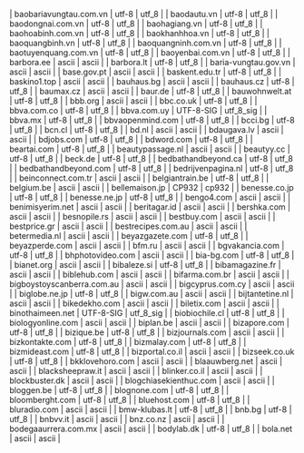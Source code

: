 | baobariavungtau.com.vn | utf-8 | utf_8 |
| baodautu.vn | utf-8 | utf_8 |
| baodongnai.com.vn | utf-8 | utf_8 |
| baohagiang.vn | utf-8 | utf_8 |
| baohoabinh.com.vn | utf-8 | utf_8 |
| baokhanhhoa.vn | utf-8 | utf_8 |
| baoquangbinh.vn | utf-8 | utf_8 |
| baoquangninh.com.vn | utf-8 | utf_8 |
| baotuyenquang.com.vn | utf-8 | utf_8 |
| baoyenbai.com.vn | utf-8 | utf_8 |
| barbora.ee | ascii | ascii |
| barbora.lt | utf-8 | utf_8 |
| baria-vungtau.gov.vn | ascii | ascii |
| base.gov.pt | ascii | ascii |
| baskent.edu.tr | utf-8 | utf_8 |
| baskino1.top | ascii | ascii |
| bauhaus.bg | ascii | ascii |
| bauhaus.cz | utf-8 | utf_8 |
| baumax.cz | ascii | ascii |
| baur.de | utf-8 | utf_8 |
| bauwohnwelt.at | utf-8 | utf_8 |
| bbb.org | ascii | ascii |
| bbc.co.uk | utf-8 | utf_8 |
| bbva.com.co | utf-8 | utf_8 |
| bbva.com.uy | UTF-8-SIG | utf_8_sig |
| bbva.mx | utf-8 | utf_8 |
| bbvaopenmind.com | utf-8 | utf_8 |
| bcci.bg | utf-8 | utf_8 |
| bcn.cl | utf-8 | utf_8 |
| bd.nl | ascii | ascii |
| bdaugava.lv | ascii | ascii |
| bdjobs.com | utf-8 | utf_8 |
| bdword.com | utf-8 | utf_8 |
| beartai.com | utf-8 | utf_8 |
| beautypassage.nl | ascii | ascii |
| beautyy.cc | utf-8 | utf_8 |
| beck.de | utf-8 | utf_8 |
| bedbathandbeyond.ca | utf-8 | utf_8 |
| bedbathandbeyond.com | utf-8 | utf_8 |
| bedrijvenpagina.nl | utf-8 | utf_8 |
| beinconnect.com.tr | ascii | ascii |
| belgiantrain.be | utf-8 | utf_8 |
| belgium.be | ascii | ascii |
| bellemaison.jp | CP932 | cp932 |
| benesse.co.jp | utf-8 | utf_8 |
| benesse.ne.jp | utf-8 | utf_8 |
| bengo4.com | ascii | ascii |
| benimisyerim.net | ascii | ascii |
| beritagar.id | ascii | ascii |
| bershka.com | ascii | ascii |
| besnopile.rs | ascii | ascii |
| bestbuy.com | ascii | ascii |
| bestprice.gr | ascii | ascii |
| bestrecipes.com.au | ascii | ascii |
| betermedia.nl | ascii | ascii |
| beyazgazete.com | utf-8 | utf_8 |
| beyazperde.com | ascii | ascii |
| bfm.ru | ascii | ascii |
| bgvakancia.com | utf-8 | utf_8 |
| bhphotovideo.com | ascii | ascii |
| bia-bg.com | utf-8 | utf_8 |
| bianet.org | ascii | ascii |
| bibaleze.si | utf-8 | utf_8 |
| bibamagazine.fr | ascii | ascii |
| biblehub.com | ascii | ascii |
| bifarma.com.br | ascii | ascii |
| bigboystoyscanberra.com.au | ascii | ascii |
| bigcyprus.com.cy | ascii | ascii |
| biglobe.ne.jp | utf-8 | utf_8 |
| bigw.com.au | ascii | ascii |
| bijtantetine.nl | ascii | ascii |
| bikedekho.com | ascii | ascii |
| biletix.com | ascii | ascii |
| binothaimeen.net | UTF-8-SIG | utf_8_sig |
| biobiochile.cl | utf-8 | utf_8 |
| biologyonline.com | ascii | ascii |
| biplan.be | ascii | ascii |
| bizapore.com | utf-8 | utf_8 |
| bizique.be | utf-8 | utf_8 |
| bizjournals.com | ascii | ascii |
| bizkontakte.com | utf-8 | utf_8 |
| bizmalay.com | utf-8 | utf_8 |
| bizmideast.com | utf-8 | utf_8 |
| bizportal.co.il | ascii | ascii |
| bizseek.co.uk | utf-8 | utf_8 |
| bkklovehoro.com | ascii | ascii |
| blaauwberg.net | ascii | ascii |
| blacksheepraw.it | ascii | ascii |
| blinker.co.il | ascii | ascii |
| blockbuster.dk | ascii | ascii |
| blogchiasekienthuc.com | ascii | ascii |
| bloggen.be | utf-8 | utf_8 |
| blognone.com | utf-8 | utf_8 |
| bloomberght.com | utf-8 | utf_8 |
| bluehost.com | utf-8 | utf_8 |
| bluradio.com | ascii | ascii |
| bmw-klubas.lt | utf-8 | utf_8 |
| bnb.bg | utf-8 | utf_8 |
| bnbvv.it | ascii | ascii |
| bnz.co.nz | ascii | ascii |
| bodegaaurrera.com.mx | ascii | ascii |
| bodylab.dk | utf-8 | utf_8 |
| bola.net | ascii | ascii |
